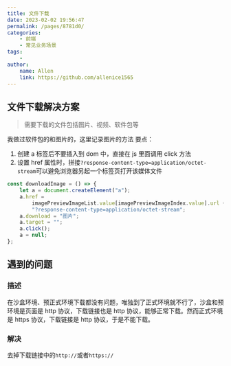 ```yaml
---
title: 文件下载
date: 2023-02-02 19:56:47
permalink: /pages/8781d0/
categories:
    - 前端
    - 常见业务场景
tags:
    -
author:
    name: Allen
    link: https://github.com/allenice1565
---
```


## 文件下载解决方案

> 需要下载的文件包括图片、视频、软件包等

我做过软件包的和图片的，这里记录图片的方法
要点：

1. 创建 a 标签后不要插入到 dom 中，直接在 js 里面调用 click 方法
2. 设置 href 属性时，拼接`?response-content-type=application/octet-stream`可以避免浏览器另起一个标签页打开该媒体文件

```js
const downloadImage = () => {
    let a = document.createElement("a");
    a.href =
        imagePreviewImageList.value[imagePreviewImageIndex.value].url +
        "?response-content-type=application/octet-stream";
    a.download = "图片";
    a.target = "";
    a.click();
    a = null;
};
```

## 遇到的问题

### 描述

在沙盒环境、预正式环境下载都没有问题，唯独到了正式环境就不行了，沙盒和预环境是页面是 http 协议，下载链接也是 http 协议，能够正常下载。然而正式环境是 https 协议，下载链接是 http 协议，于是不能下载。

### 解决

去掉下载链接中的`http://`或者`https://`
